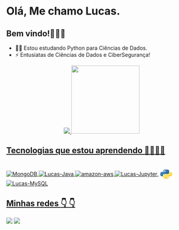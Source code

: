 <h1>Olá, Me chamo Lucas.</h1>



<h2>Bem vindo!👋👋👋</h2>

- :student: Estou estudando Python para Ciências de Dados.
- ⚡ Entusiatas de Ciências de Dados e CiberSegurança!
 <div align="center">
    <a href="https://github.com/lgabrieldiniz05">
    <img height="180em" src="https://user-images.githubusercontent.com/90981124/151218993-3e752e09-f924-49c3-a17a-c9d44ef856df.gif"/>
    <img height="180em" width="180em" src="https://user-images.githubusercontent.com/90981124/151226335-2cd335f4-6282-4ccf-8852-c57b7107fc35.gif"/>
</div>
  
  ## Tecnologias que estou aprendendo :technologist::technologist:

  <div style="display: inline_block"><br>
  <img align="center" alt="MongoDB" height="40" width="80" src="https://img.shields.io/badge/MongoDB-4EA94B?style=for-the-badge&logo=mongodb&logoColor=white" />
  <img align="center" alt="Lucas-Java" height="50" width="50" src="https://cdn.jsdelivr.net/gh/devicons/devicon/icons/java/java-original-wordmark.svg" />
  <img align="center" alt="amazon-aws" height="40" width="70" src="https://img.shields.io/badge/Amazon_AWS-232F3E?style=for-the-badge&logo=amazon-aws&logoColor=white" />
  <img align="center" alt="Lucas-Jupyter" height="40" width="120" src="https://img.shields.io/badge/Made%20with-Jupyter-orange?style=for-the-badge&logo=Jupyter" />
  <img align="center" alt="Lucas-Python" height="30" width="40" src="https://raw.githubusercontent.com/devicons/devicon/master/icons/python/python-original.svg">
  <img align="center" alt="Lucas-MySQL" height="40" width="80" src="https://img.shields.io/badge/MySQL-00000F?style=for-the-badge&logo=mysql&logoColor=white" 
      
</div>
  
  ## Minhas redes :point_down: :point_down:
  
  <div> 
  <a href="https://www.instagram.com/lucasdinizmelo/" target="_blank"><img src="https://img.shields.io/badge/-Instagram-%23E4405F?style=for-the-badge&logo=instagram&logoColor=white" target="_blank"></a>
  <a href="https://www.linkedin.com/in/lucas-analista-de-dados/" target="_blank"><img src="https://img.shields.io/badge/-LinkedIn-%230077B5?style=for-the-badge&logo=linkedin&logoColor=white" target="_blank"></a> 
 
 </div>
